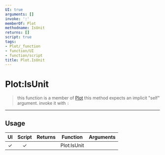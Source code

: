 ```yaml
---
UI: true
arguments: []
invoke: ':'
memberOf: Plot
methodname: IsUnit
returns: []
script: true
tags:
- Plot/_function
- function/UI
- function/script
title: Plot.IsUnit
---
```

# Plot:IsUnit
> this function is a member of [Plot](civ-6/lua/Plot.md)
> this method expects an implicit "self" argument. invoke it with `:`
-----
## Usage
|  UI | Script | Returns | Function | Arguments |
|:---:|:------:|-------:|:--------:|:---------|
|✓|✓||Plot:IsUnit||
